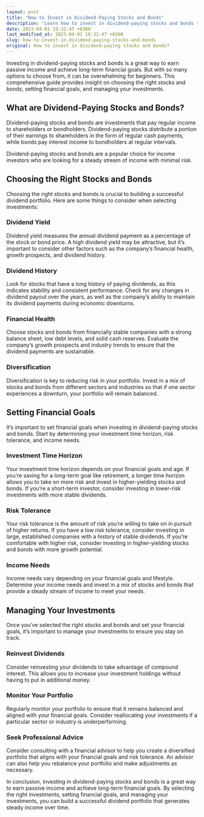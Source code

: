 ```yaml
---
layout: post
title: "How to Invest in Dividend-Paying Stocks and Bonds"
description: "Learn how to invest in dividend-paying stocks and bonds to earn passive income and achieve long-term financial goals. This comprehensive guide provides insight on choosing the right stocks and bonds, setting financial goals, and managing your investments."
date: 2023-04-01 19:32:47 +0300
last_modified_at: 2023-04-01 19:32:47 +0300
slug: how-to-invest-in-dividend-paying-stocks-and-bonds
original: How to invest in dividend-paying stocks and bonds?
---
```

Investing in dividend-paying stocks and bonds is a great way to earn passive income and achieve long-term financial goals. But with so many options to choose from, it can be overwhelming for beginners. This comprehensive guide provides insight on choosing the right stocks and bonds, setting financial goals, and managing your investments.

## What are Dividend-Paying Stocks and Bonds?

Dividend-paying stocks and bonds are investments that pay regular income to shareholders or bondholders. Dividend-paying stocks distribute a portion of their earnings to shareholders in the form of regular cash payments, while bonds pay interest income to bondholders at regular intervals.

Dividend-paying stocks and bonds are a popular choice for income investors who are looking for a steady stream of income with minimal risk.

## Choosing the Right Stocks and Bonds

Choosing the right stocks and bonds is crucial to building a successful dividend portfolio. Here are some things to consider when selecting investments:

### Dividend Yield

Dividend yield measures the annual dividend payment as a percentage of the stock or bond price. A high dividend yield may be attractive, but it’s important to consider other factors such as the company’s financial health, growth prospects, and dividend history.

### Dividend History

Look for stocks that have a long history of paying dividends, as this indicates stability and consistent performance. Check for any changes in dividend payout over the years, as well as the company’s ability to maintain its dividend payments during economic downturns.

### Financial Health

Choose stocks and bonds from financially stable companies with a strong balance sheet, low debt levels, and solid cash reserves. Evaluate the company’s growth prospects and industry trends to ensure that the dividend payments are sustainable.

### Diversification

Diversification is key to reducing risk in your portfolio. Invest in a mix of stocks and bonds from different sectors and industries so that if one sector experiences a downturn, your portfolio will remain balanced.

## Setting Financial Goals

It’s important to set financial goals when investing in dividend-paying stocks and bonds. Start by determining your investment time horizon, risk tolerance, and income needs.

### Investment Time Horizon

Your investment time horizon depends on your financial goals and age. If you’re saving for a long-term goal like retirement, a longer time horizon allows you to take on more risk and invest in higher-yielding stocks and bonds. If you’re a short-term investor, consider investing in lower-risk investments with more stable dividends.

### Risk Tolerance

Your risk tolerance is the amount of risk you’re willing to take on in pursuit of higher returns. If you have a low risk tolerance, consider investing in large, established companies with a history of stable dividends. If you’re comfortable with higher risk, consider investing in higher-yielding stocks and bonds with more growth potential.

### Income Needs

Income needs vary depending on your financial goals and lifestyle. Determine your income needs and invest in a mix of stocks and bonds that provide a steady stream of income to meet your needs.

## Managing Your Investments

Once you’ve selected the right stocks and bonds and set your financial goals, it’s important to manage your investments to ensure you stay on track.

### Reinvest Dividends

Consider reinvesting your dividends to take advantage of compound interest. This allows you to increase your investment holdings without having to put in additional money.

### Monitor Your Portfolio

Regularly monitor your portfolio to ensure that it remains balanced and aligned with your financial goals. Consider reallocating your investments if a particular sector or industry is underperforming.

### Seek Professional Advice

Consider consulting with a financial advisor to help you create a diversified portfolio that aligns with your financial goals and risk tolerance. An advisor can also help you rebalance your portfolio and make adjustments as necessary.

In conclusion, investing in dividend-paying stocks and bonds is a great way to earn passive income and achieve long-term financial goals. By selecting the right investments, setting financial goals, and managing your investments, you can build a successful dividend portfolio that generates steady income over time.
